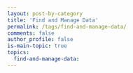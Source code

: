 ```yaml
---
layout: post-by-category
title: 'Find and Manage Data'
permalink: /tags/find-and-manage-data/
comments: false
author_profile: false
is-main-topic: true
topics:
  find-and-manage-data: 
---
```


